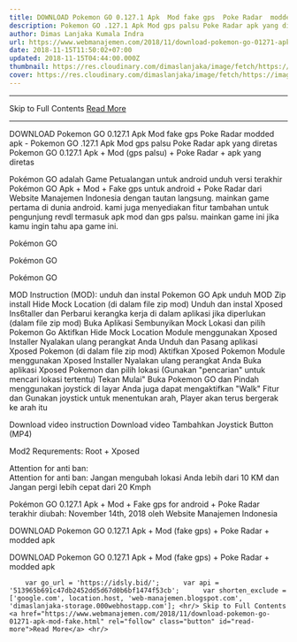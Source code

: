 ```yaml
---
title: DOWNLOAD Pokemon GO 0.127.1 Apk  Mod fake gps  Poke Radar  modded apk
description: Pokemon GO .127.1 Apk Mod gps palsu Poke Radar apk yang diretas
author: Dimas Lanjaka Kumala Indra
url: https://www.webmanajemen.com/2018/11/download-pokemon-go-01271-apk-mod-fake.html
date: 2018-11-15T11:50:02+07:00
updated: 2018-11-15T04:44:00.000Z
thumbnail: https://res.cloudinary.com/dimaslanjaka/image/fetch/https://image.revdl.com/2017/pokemon-go-1.png
cover: https://res.cloudinary.com/dimaslanjaka/image/fetch/https://image.revdl.com/2017/pokemon-go-1.png
---
```


<hr/> Skip to Full Contents <a href="https://www.webmanajemen.com/2018/11/download-pokemon-go-01271-apk-mod-fake.html" rel="follow" class="button" id="read-more">Read More</a> <hr/> DOWNLOAD Pokemon GO 0.127.1 Apk  Mod fake gps  Poke Radar  modded apk - Pokemon GO .127.1 Apk Mod gps palsu Poke Radar apk yang diretas Pokemon GO 0.127.1 Apk + Mod (gps palsu) + Poke Radar + apk yang diretas 
  
  
  
  Pokémon GO adalah Game Petualangan untuk android 
 unduh versi terakhir Pokémon GO Apk + Mod + Fake gps untuk android + Poke Radar dari Website Manajemen Indonesia dengan tautan langsung.  mainkan game pertama di dunia android.  kami juga menyediakan fitur tambahan untuk pengunjung revdl termasuk apk mod dan gps palsu.  mainkan game ini jika kamu ingin tahu apa game ini. 
  
    
  Pokémon GO 
  
  
    
  Pokémon GO 
  
  
    
  Pokémon GO 
  
  
 MOD Instruction (MOD): 
   unduh dan instal Pokemon GO Apk 
 unduh MOD Zip 
 install Hide Mock Location (di dalam file zip mod) 
 Unduh dan instal Xposed Ins6taller dan Perbarui kerangka kerja di dalam aplikasi jika diperlukan (dalam file zip mod) 
 Buka Aplikasi Sembunyikan Mock Lokasi dan pilih Pokemon Go 
 Aktifkan Hide Mock Location Module menggunakan Xposed Installer 
 Nyalakan ulang perangkat Anda 
 Unduh dan Pasang aplikasi Xposed Pokemon (di dalam file zip mod) 
 Aktifkan Xposed Pokemon Module menggunakan Xposed Installer 
 Nyalakan ulang perangkat Anda 
 Buka aplikasi Xposed Pokemon dan pilih lokasi (Gunakan "pencarian" untuk mencari lokasi tertentu) 
 Tekan Mulai" 
 Buka Pokemon GO dan Pindah menggunakan joystick di layar 
 Anda juga dapat mengaktifkan "Walk" Fitur dan Gunakan joystick untuk menentukan arah, Player akan terus bergerak ke arah itu 
  
  Download video instruction Download video Tambahkan Joystick Button (MP4) 
 
  
 Mod2 Requrements: Root + Xposed 

 Attention for anti ban:  
 Attention for anti ban: Jangan mengubah lokasi Anda lebih dari 10 KM dan Jangan pergi lebih cepat dari 20 Kmph 
  
  Pokémon GO 0.127.1 Apk + Mod + Fake gps for android + Poke Radar terakhir diubah: November 14th, 2018 oleh Website Manajemen Indonesia 
  
  
  
DOWNLOAD Pokemon GO 0.127.1 Apk + Mod (fake gps) + Poke Radar + modded apk
  
 DOWNLOAD Pokemon GO 0.127.1 Apk + Mod (fake gps) + Poke Radar + modded apk 
  
        var go_url = 'https://idsly.bid/';      var api = '513965b691c47db2452dd5d67d0b6bf1474f53cb';      var shorten_exclude = ['google.com', location.host, 'web-manajemen.blogspot.com', 'dimaslanjaka-storage.000webhostapp.com']; <hr/> Skip to Full Contents <a href="https://www.webmanajemen.com/2018/11/download-pokemon-go-01271-apk-mod-fake.html" rel="follow" class="button" id="read-more">Read More</a> <hr/>